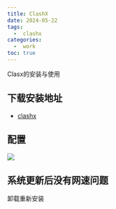 ```yaml
---
title: ClashX
date: 2024-05-22
tags:
  -  clashx
categories:
  -  work
toc: true
---
```


Clasx的安装与使用

<!-- more -->


## 下载安装地址

- [clashx](https://github.com/qbmzc/tools/releases/tag/v1.0)

## 配置

![](https://hehunfan-1300293535.cos.ap-shanghai.myqcloud.com/img/2024/202405221547161.png)

## 系统更新后没有网速问题

卸载重新安装